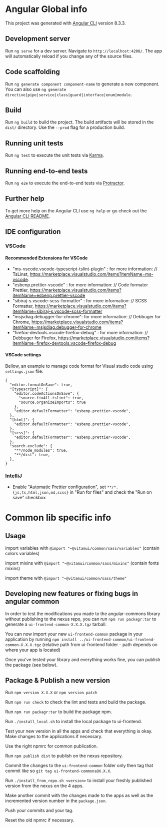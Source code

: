 # Angular Global info

This project was generated with [Angular CLI](https://github.com/angular/angular-cli) version 8.3.3.

## Development server

Run `ng serve` for a dev server. Navigate to `http://localhost:4200/`. The app will automatically reload if you change any of the source files.

## Code scaffolding

Run `ng generate component component-name` to generate a new component. You can also use `ng generate directive|pipe|service|class|guard|interface|enum|module`.

## Build

Run `ng build` to build the project. The build artifacts will be stored in the `dist/` directory. Use the `--prod` flag for a production build.

## Running unit tests

Run `ng test` to execute the unit tests via [Karma](https://karma-runner.github.io).

## Running end-to-end tests

Run `ng e2e` to execute the end-to-end tests via [Protractor](http://www.protractortest.org/).

## Further help

To get more help on the Angular CLI use `ng help` or go check out the [Angular CLI README](https://github.com/angular/angular-cli/blob/master/README.md).

## IDE configuration

### VSCode

#### Recommended Extensions for VSCode

- "ms-vscode.vscode-typescript-tslint-plugin" : for more information: // TsLinst, https://marketplace.visualstudio.com/items?itemName=ms-vscode.
- "esbenp.prettier-vscode" : for more information: // Code formater Prettier, https://marketplace.visualstudio.com/items?itemName=esbenp.prettier-vscode
- "sibiraj-s.vscode-scss-formatter" : for more information: // SCSS Formatter, https://marketplace.visualstudio.com/items?itemName=sibiraj-s.vscode-scss-formatter
- "msjsdiag.debugger-for-chrome": for more information: // Debbuger for Chrome, https://marketplace.visualstudio.com/items?itemName=msjsdiag.debugger-for-chrome
- "firefox-devtools.vscode-firefox-debug" : for more information: // Debbuger for Firefox, https://marketplace.visualstudio.com/items?itemName=firefox-devtools.vscode-firefox-debug

#### VSCode settings

Bellow, an example to manage code format for Visual studio code using `settings.json` file:

```json5
{
  "editor.formatOnSave": true,
  "[typescript]": {
    "editor.codeActionsOnSave": {
      "source.fixAll.tslint": true,
      "source.organizeImports": true
    },
    "editor.defaultFormatter": "esbenp.prettier-vscode",
  },
  "[html]": {
    "editor.defaultFormatter": "esbenp.prettier-vscode",
  },
  "[scss]": {
    "editor.defaultFormatter": "esbenp.prettier-vscode",
  },
  "search.exclude": {
    "**/node_modules": true,
    "**/dist": true,
  },
}
```

### IntelliJ

- Enable "Automatic Prettier configuration", set `**/*.{js,ts,html,json,md,scss}` in "Run for files" and check the "Run on save" checkbox

# Common lib specific info

## Usage

import variables with `@import "~@vitamui/common/sass/variables"` (contain colors variables)

import mixins with `@import "~@vitamui/common/sass/mixins"` (contain fonts mixins)

import theme with `@import "~@vitamui/common/sass/theme"`

## Developing new features or fixing bugs in angular common

In order to test the modifications you made to the angular-commons library without publishing to the nexus repo, you can run `npm run packagr:tar` to generate a `ui-frontend-common-X.X.X.tgz` tarball.

You can now import your new `ui-frontend-common` package in your application by running `npm install ../ui-frontend-common/ui-frontend-common-X.X.X.tgz` (relative path from ui-frontend folder - path depends on where your app is located)

Once you've tested your library and everything works fine, you can publish the package (see below).

## Package & Publish a new version

Run `npm version X.X.X` or `npm version patch`

Run `npm run check` to check the lint and tests and build the package.

Run `npm run packagr:tar` to build the package npm.

Run `./install_local.sh` to install the local package to ui-frontend.

Test your new version in all the apps and check that everything is okay. Make changes to the applications if necessary.

Use the right npmrc for common publication.

Run `npm publish dist` to publish on the nexus repository.

Commit the changes to the `ui-frontend-common` folder only then tag that commit like so `git tag ui-frontend-commons@X.X.X`.

Run `./install_from_repo.sh <version>` to install your freshly published version from the nexus on the 4 apps.

Make another commit with the changes made to the apps as well as the incremented version number in the `package.json`.

Push your commits and your tag.

Reset the old npmrc if necessary.
